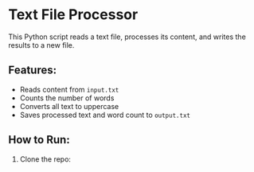 # Text File Processor

This Python script reads a text file, processes its content, and writes the results to a new file.

## Features:
- Reads content from `input.txt`
- Counts the number of words
- Converts all text to uppercase
- Saves processed text and word count to `output.txt`

## How to Run:

1. Clone the repo:
